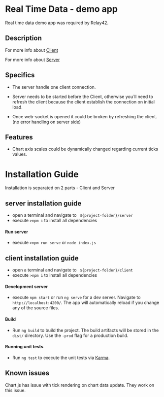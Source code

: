 # Real Time Data - demo app

Real time data demo app was required by Relay42.

## Description

For more info about [Client](https://github.com/Emilion/real-time-data/tree/master/client)

For more info about [Server](https://github.com/Emilion/real-time-data/tree/master/server)

## Specifics

* The server handle one client connection.
* Server needs to be started before the Client, otherwise you`ll need to refresh the client because
the client establish the connection on initial load.

* Once web-socket is opened it could be broken by refreshing the client. (no error handling on server side)

## Features

* Chart axis scales could be dynamically changed regarding current ticks values.

# Installation Guide

Installation is separated on 2 parts - Client and Server

## server installation guide

* open a terminal and navigate to ` ${project-folder}/server`
* execute `>npm i` to install all dependencies
#### Run server
* execute `>npm run serve` or `node index.js`

## client installation guide

* open a terminal and navigate to ` ${project-folder}/client`
* execute `>npm i` to install all dependencies

#### Development server
* execute `npm start` or run `ng serve` for a dev server. Navigate to `http://localhost:4200/`. The app will automatically reload if you change any of the source files.

#### Build

* Run `ng build` to build the project. The build artifacts will be stored in the `dist/` directory. Use the `-prod` flag for a production build.

#### Running unit tests

* Run `ng test` to execute the unit tests via [Karma](https://karma-runner.github.io).

## Known issues

Chart.js has issue with tick rendering on chart data update. They work on this issue.